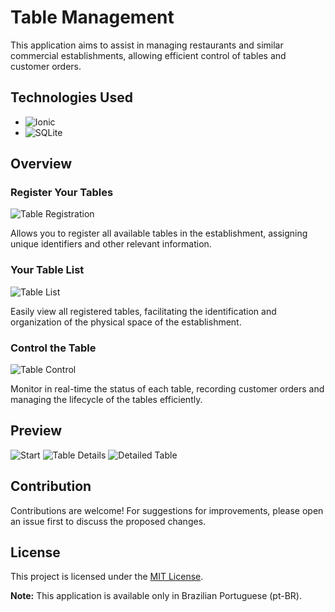 # Table Management

This application aims to assist in managing restaurants and similar commercial establishments, allowing efficient control of tables and customer orders.

## Technologies Used

- ![Ionic](https://img.shields.io/badge/Ionic-3-blue?style=for-the-badge&logo=ionic)
- ![SQLite](https://img.shields.io/badge/SQLite-3-green?style=for-the-badge&logo=sqlite)

## Overview

### Register Your Tables

![Table Registration](https://s3-sa-east-1.amazonaws.com/geber-img/htc-2.png)

Allows you to register all available tables in the establishment, assigning unique identifiers and other relevant information.

### Your Table List

![Table List](https://s3-sa-east-1.amazonaws.com/geber-img/htc-3.png)

Easily view all registered tables, facilitating the identification and organization of the physical space of the establishment.

### Control the Table

![Table Control](https://s3-sa-east-1.amazonaws.com/geber-img/htc-4.png)

Monitor in real-time the status of each table, recording customer orders and managing the lifecycle of the tables efficiently.

## Preview

![Start](https://s3-sa-east-1.amazonaws.com/geber-img/htc-1.png)
![Table Details](https://s3-sa-east-1.amazonaws.com/geber-img/htc-5.png)
![Detailed Table](https://s3-sa-east-1.amazonaws.com/geber-img/htc-6.png)

## Contribution

Contributions are welcome! For suggestions for improvements, please open an issue first to discuss the proposed changes.

## License

This project is licensed under the [MIT License](LICENSE).

**Note:** This application is available only in Brazilian Portuguese (pt-BR).
